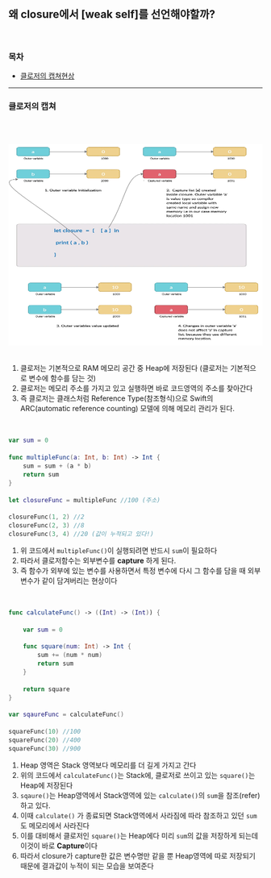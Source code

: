 <br/><br/>


## 왜 closure에서 [weak self]를 선언해야할까?

<br/>

### 목차
- [클로저의 캡쳐현상](#클로저의-캡쳐)
---

### 클로저의 캡쳐

<br/>

&nbsp;&nbsp;&nbsp;&nbsp;<img src="capture list.webp" width="600" height="400"><br/><br/>

1. 클로저는 기본적으로 RAM 메모리 공간 중 Heap에 저장된다 (클로저는 기본적으로 변수에 함수를 담는 것)
2. 클로저는 메모리 주소를 가지고 있고 실행하면 바로 코드영역의 주소를 찾아간다
3. 즉 클로저는 클래스처럼 Reference Type(참조형식)으로 Swift의 ARC(automatic reference counting) 모델에 의해 메모리 관리가 된다.

<br/>

```swift
var sum = 0

func multipleFunc(a: Int, b: Int) -> Int { 
    sum = sum + (a * b)                    
    return sum                             
}

let closureFunc = multipleFunc //100 (주소)

closureFunc(1, 2) //2
closureFunc(2, 3) //8
closureFunc(3, 4) //20 (값이 누적되고 있다!)
```
1. 위 코드에서 `multipleFunc()`이 실행되려면 반드시 `sum`이 필요하다
2. 따라서 클로저함수는 외부변수를 **capture** 하게 된다.
3. 즉 함수가 외부에 있는 변수를 사용하면서 특정 변수에 다시 그 함수를 담을 때 외부 변수가 같이 담겨버리는 현상이다

<br/>

```swift
func calculateFunc() -> ((Int) -> (Int)) {

    var sum = 0

    func square(num: Int) -> Int {
        sum += (num * num)
        return sum
    }

    return square
}

var sqaureFunc = calculateFunc()

squareFunc(10) //100
squareFunc(20) //400
squareFunc(30) //900
```
1. Heap 영역은 Stack 영역보다 메모리를 더 길게 가지고 간다
2. 위의 코드에서 `calculateFunc()`는 Stack에, 클로저로 쓰이고 있는 `square()`는 Heap에 저장된다
3. `sqaure()`는 Heap영역에서 Stack영역에 있는 `calculate()`의 `sum`을 참조(refer)하고 있다.
4. 이때 `calculate()` 가 종료되면 Stack영역에서 사라짐에 따라 참조하고 있던 `sum`도 메모리에서 사라진다
5. 이를 대비해서 클로저인 `square()`는 Heap에다 미리 `sum`의 값을 저장하게 되는데 이것이 바로 **Capture**이다
6. 따라서 closure가 capture한 값은 변수명만 같을 뿐 Heap영역에 따로 저장되기 때문에 결과값이 누적이 되는 모습을 보여준다









